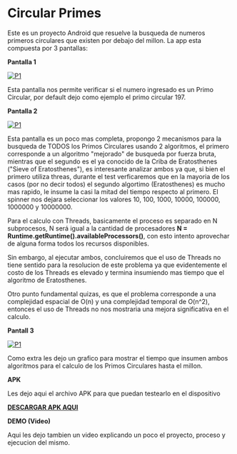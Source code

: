 # Circular Primes

Este es un proyecto Android que resuelve la busqueda de numeros primeros circulares que existen por debajo del millon. La app esta compuesta por 3 pantallas:

**Pantalla 1**

[![P1](http://s22.postimg.org/etf9x3erl/Screenshot_2015_05_04_02_10_05.png)](http://s22.postimg.org/etf9x3erl/Screenshot_2015_05_04_02_10_05.png)

Esta pantalla nos permite verificar si el numero ingresado es un Primo Circular, por default dejo como ejemplo el primo circular 197.

**Pantalla 2**

[![P1](http://s9.postimg.org/9ccv3bowv/Screenshot_2015_05_04_02_16_47.png)](http://s9.postimg.org/9ccv3bowv/Screenshot_2015_05_04_02_16_47.png)

Esta pantalla es un poco mas completa, propongo 2 mecanismos para la busqueda de TODOS los Primos Circulares usando 2 algoritmos, el primero corresponde a un algoritmo "mejorado" de busqueda por fuerza bruta, mientras que el segundo es el ya conocido de la Criba de Eratosthenes ("Sieve of Eratosthenes"), es interesante analizar ambos ya que, si bien el primero utiliza threas, durante el test verficaremos que en la mayoria de los casos (por no decir todos) el segundo algortimo (Eratosthenes) es mucho mas rapido, le insume la casi la mitad del tiempo respecto al primero.
El spinner nos dejara seleccionar los valores 10, 100, 1000, 10000, 100000, 1000000 y 10000000.

Para el calculo con Threads, basicamente el proceso es separado en N subprocesos, N será igual a la cantidad de procesadores **N = Runtime.getRuntime().availableProcessors()**, con esto intento aprovechar de alguna forma todos los recursos disponibles. 

Sin embargo, al ejecutar ambos, concluiremos que el uso de Threads no tiene sentido para la resolucion de este problema ya que evidentemente el costo de los Threads es elevado y termina insumiendo mas tiempo que el algoritmo de Eratosthenes. 

Otro punto fundamental quizas, es que el problema corresponde a una complejidad espacial de O(n) y una complejidad temporal de O(n^2), entonces el uso de Threads no nos mostraria una mejora significativa en el calculo.

**Pantall 3**

[![P1](http://s22.postimg.org/v9wx8b2pt/Screenshot_2015_05_04_02_15_34.png)](http://s22.postimg.org/v9wx8b2pt/Screenshot_2015_05_04_02_15_34.png)

Como extra les dejo un grafico para mostrar el tiempo que insumen ambos algoritmos para el calculo de los Primos Circulares hasta el millon.

**APK**

Les dejo aqui el archivo APK para que puedan testearlo en el dispositivo

**[DESCARGAR APK AQUI](https://www.dropbox.com/s/suk8bexqe442d1e/MLCircularPrimes.apk?dl=0)**

**DEMO (Video)**

Aqui les dejo tambien un video explicando un poco el proyecto, proceso y ejecucion del mismo.





